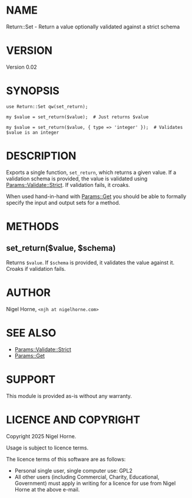 # NAME

Return::Set - Return a value optionally validated against a strict schema

# VERSION

Version 0.02

# SYNOPSIS

    use Return::Set qw(set_return);

    my $value = set_return($value);  # Just returns $value

    my $value = set_return($value, { type => 'integer' });  # Validates $value is an integer

# DESCRIPTION

Exports a single function, `set_return`, which returns a given value.
If a validation schema is provided, the value is validated using
[Params::Validate::Strict](https://metacpan.org/pod/Params%3A%3AValidate%3A%3AStrict).
If validation fails, it croaks.

When used hand-in-hand with [Params::Get](https://metacpan.org/pod/Params%3A%3AGet) you should be able to formally specify the input and output sets for a method.

# METHODS

## set\_return($value, $schema)

Returns `$value`.
If `$schema` is provided, it validates the value against it.
Croaks if validation fails.

# AUTHOR

Nigel Horne, `<njh at nigelhorne.com>`

# SEE ALSO

- [Params::Validate::Strict](https://metacpan.org/pod/Params%3A%3AValidate%3A%3AStrict)
- [Params::Get](https://metacpan.org/pod/Params%3A%3AGet)

# SUPPORT

This module is provided as-is without any warranty.

# LICENCE AND COPYRIGHT

Copyright 2025 Nigel Horne.

Usage is subject to licence terms.

The licence terms of this software are as follows:

- Personal single user, single computer use: GPL2
- All other users (including Commercial, Charity, Educational, Government)
  must apply in writing for a licence for use from Nigel Horne at the
  above e-mail.
